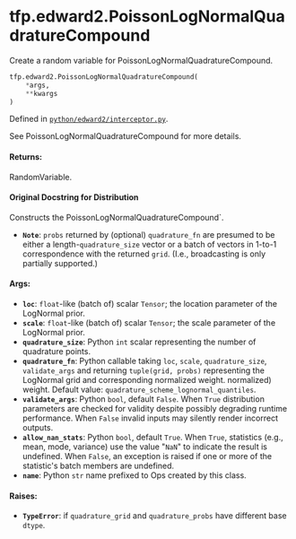 <div itemscope itemtype="http://developers.google.com/ReferenceObject">
<meta itemprop="name" content="tfp.edward2.PoissonLogNormalQuadratureCompound" />
<meta itemprop="path" content="Stable" />
</div>

# tfp.edward2.PoissonLogNormalQuadratureCompound

Create a random variable for PoissonLogNormalQuadratureCompound.

``` python
tfp.edward2.PoissonLogNormalQuadratureCompound(
    *args,
    **kwargs
)
```



Defined in [`python/edward2/interceptor.py`](https://github.com/tensorflow/probability/tree/master/tensorflow_probability/python/edward2/interceptor.py).

<!-- Placeholder for "Used in" -->

See PoissonLogNormalQuadratureCompound for more details.

#### Returns:

  RandomVariable.

#### Original Docstring for Distribution

Constructs the PoissonLogNormalQuadratureCompound`.

* <b>`Note`</b>: `probs` returned by (optional) `quadrature_fn` are presumed to be
either a length-`quadrature_size` vector or a batch of vectors in 1-to-1
correspondence with the returned `grid`. (I.e., broadcasting is only
partially supported.)


#### Args:

* <b>`loc`</b>: `float`-like (batch of) scalar `Tensor`; the location parameter of
  the LogNormal prior.
* <b>`scale`</b>: `float`-like (batch of) scalar `Tensor`; the scale parameter of
  the LogNormal prior.
* <b>`quadrature_size`</b>: Python `int` scalar representing the number of quadrature
  points.
* <b>`quadrature_fn`</b>: Python callable taking `loc`, `scale`,
  `quadrature_size`, `validate_args` and returning `tuple(grid, probs)`
  representing the LogNormal grid and corresponding normalized weight.
  normalized) weight.
  Default value: `quadrature_scheme_lognormal_quantiles`.
* <b>`validate_args`</b>: Python `bool`, default `False`. When `True` distribution
  parameters are checked for validity despite possibly degrading runtime
  performance. When `False` invalid inputs may silently render incorrect
  outputs.
* <b>`allow_nan_stats`</b>: Python `bool`, default `True`. When `True`,
  statistics (e.g., mean, mode, variance) use the value "`NaN`" to
  indicate the result is undefined. When `False`, an exception is raised
  if one or more of the statistic's batch members are undefined.
* <b>`name`</b>: Python `str` name prefixed to Ops created by this class.


#### Raises:

* <b>`TypeError`</b>: if `quadrature_grid` and `quadrature_probs` have different base
  `dtype`.